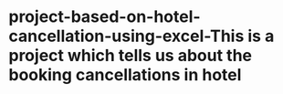 # project-based-on-hotel-cancellation-using-excel-This is a project which tells us about the  booking cancellations in hotel
